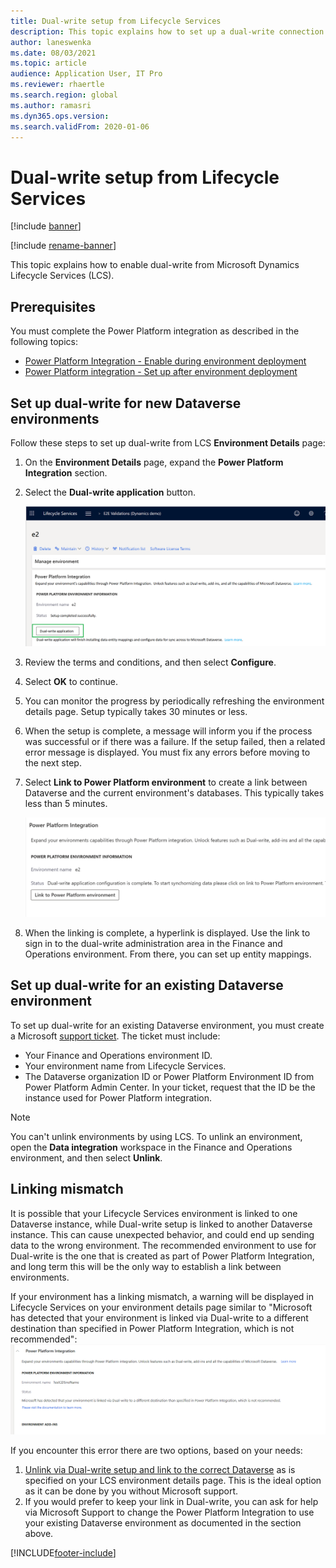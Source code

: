 ```yaml
---
title: Dual-write setup from Lifecycle Services
description: This topic explains how to set up a dual-write connection from Microsoft Dynamics Lifecycle Services (LCS).
author: laneswenka
ms.date: 08/03/2021
ms.topic: article
audience: Application User, IT Pro
ms.reviewer: rhaertle
ms.search.region: global
ms.author: ramasri
ms.dyn365.ops.version: 
ms.search.validFrom: 2020-01-06
---
```


# Dual-write setup from Lifecycle Services

[!include [banner](../../includes/banner.md)]

[!include [rename-banner](~/includes/cc-data-platform-banner.md)]

This topic explains how to enable dual-write from Microsoft Dynamics Lifecycle Services (LCS).

## Prerequisites

You must complete the Power Platform integration as described in the following topics:

+ [Power Platform Integration - Enable during environment deployment](../../power-platform/overview.md#enable-during-environment-deployment)
+ [Power Platform integration - Set up after environment deployment](../../power-platform/overview.md#set-up-after-environment-deployment)

## Set up dual-write for new Dataverse environments

Follow these steps to set up dual-write from LCS **Environment Details** page:

1. On the **Environment Details** page, expand the **Power Platform Integration** section.

2. Select the **Dual-write application** button.

    ![Power Platform Integration.](media/powerplat_integration_step2.png)

3. Review the terms and conditions, and then select **Configure**.

4. Select **OK** to continue.

5. You can monitor the progress by periodically refreshing the environment details page. Setup typically takes 30 minutes or less.  

6. When the setup is complete, a message will inform you if the process was successful or if there was a failure. If the setup failed, then a related error message is displayed. You must fix any errors before moving to the next step.

7. Select **Link to Power Platform environment** to create a link between Dataverse and the current environment's databases. This typically takes less than 5 minutes.

    ![Link to Power Platform environment](media/powerplat_integration_step3.png)

8. When the linking is complete, a hyperlink is displayed. Use the link to sign in to the dual-write administration area in the Finance and Operations environment. From there, you can set up entity mappings.

## Set up dual-write for an existing Dataverse environment

To set up dual-write for an existing Dataverse environment, you must create a Microsoft [support ticket](../../lifecycle-services/lcs-support.md). The ticket must include:

+ Your Finance and Operations environment ID.
+ Your environment name from Lifecycle Services.
+ The Dataverse organization ID or Power Platform Environment ID from Power Platform Admin Center. In your ticket, request that the ID be the instance used for Power Platform integration.

> [!NOTE]
> You can't unlink environments by using LCS. To unlink an environment, open the **Data integration** workspace in the Finance and Operations environment, and then select **Unlink**.

## Linking mismatch

It is possible that your Lifecycle Services environment is linked to one Dataverse instance, while Dual-write setup is linked to another Dataverse instance.  This can cause unexpected behavior, and could end up sending data to the wrong environment.  The recommended environment to use for Dual-write is the one that is created as part of Power Platform Integration, and long term this will be the only way to establish a link between environments.

If your environment has a linking mismatch, a warning will be displayed in Lifecycle Services on your environment details page similar to "Microsoft has detected that your environment is linked via Dual-write to a different destination than specified in Power Platform Integration, which is not recommended":
![Power Platform Integration Link Mismatched](media/powerplat_integration_mismatchLink.png)

If you encounter this error there are two options, based on your needs:
1. [Unlink via Dual-write setup and link to the correct Dataverse](relink-environments.md) as is specified on your LCS environment details page.  This is the ideal option as it can be done by you without Microsoft support.  
2. If you would prefer to keep your link in Dual-write, you can ask for help via Microsoft Support to change the Power Platform Integration to use your existing Dataverse environment as documented in the section above.  

[!INCLUDE[footer-include](../../../../includes/footer-banner.md)]

